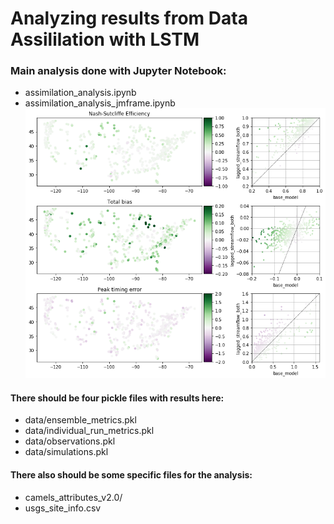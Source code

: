 # Analyzing results from Data Assililation with LSTM

### Main analysis done with Jupyter Notebook:
- assimilation_analysis.ipynb
- assimilation_analysis_jmframe.ipynb
![lagged_streamflow_both](figs/lagged_streamflow_both_maps.png)

#### There should be four pickle files with results here:
- data/ensemble_metrics.pkl
- data/individual_run_metrics.pkl
- data/observations.pkl
- data/simulations.pkl

#### There also should be some specific files for the analysis:
- camels_attributes_v2.0/ 
- usgs_site_info.csv  
